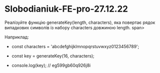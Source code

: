 # Slobodianiuk-FE-pro-27.12.22

Реалізуйте функцію generateKey(length, characters), яка повертає рядок випадкових символів із набору characters довжиною length. span>



Наприклад:

- const characters = 'abcdefghijklmnopqrstuvwxyz0123456789';

- const key = generateKey(16, characters);
- console.log(key); // eg599gb60q926j8i